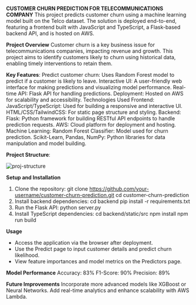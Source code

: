 **CUSTOMER CHURN PREDICTION FOR TELECOMMUNICATIONS COMPANY**
This project predicts customer churn using a machine learning model built on the Telco dataset. The solution is deployed end-to-end, featuring a frontend built with JavaScript and TypeScript, a Flask-based backend API, and is hosted on AWS.

**Project Overview**
Customer churn is a key business issue for telecommunications companies, impacting revenue and growth. This project aims to identify customers likely to churn using historical data, enabling timely interventions to retain them.

**Key Features**:
Predict customer churn: Uses Random Forest model to predict if a customer is likely to leave.
Interactive UI: A user-friendly web interface for making predictions and visualizing model performance.
Real-time API: Flask API for handling predictions.
Deployment: Hosted on AWS for scalability and accessibility.
Technologies Used
Frontend:
JavaScript/TypeScript: Used for building a responsive and interactive UI.
HTML/CSS/TailwindCSS: For static page structure and styling.
Backend:
Flask: Python framework for building RESTful API endpoints to handle prediction requests.
AWS: Cloud platform for deployment and hosting.
Machine Learning:
Random Forest Classifier: Model used for churn prediction.
Scikit-Learn, Pandas, NumPy: Python libraries for data manipulation and model building.

**Project Structure**:

![proj-structure](https://github.com/user-attachments/assets/ea9ffe59-56fc-4b99-aaad-58e179cf5d90)


**Setup and Installation**

1. Clone the repository:
  git clone https://github.com/your-username/customer-churn-prediction.git
  cd customer-churn-prediction
2. Install backend dependencies:
  cd backend
  pip install -r requirements.txt
3. Run the Flask API:
  python server.py
4. Install TypeScript dependencies:
  cd backend/static/src
  npm install
  npm run build

**Usage**
- Access the application via the browser after deployment.
- Use the Predict page to input customer details and predict churn likelihood.
- View feature importances and model metrics on the Predictors page.
  
**Model Performance**
Accuracy: 83%
F1-Score: 90%
Precision: 89%

**Future Improvements**
Incorporate more advanced models like XGBoost or Neural Networks.
Add real-time analytics and enhance scalability with AWS Lambda.
  







